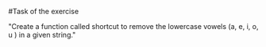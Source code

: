 #Task of the exercise
 
 "Create a function called shortcut to remove the lowercase vowels (a, e, i, o, u ) in a given string."
